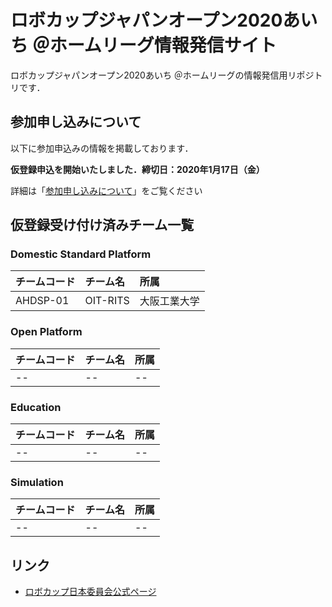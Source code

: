 # ロボカップジャパンオープン2020あいち ＠ホームリーグ情報発信サイト
ロボカップジャパンオープン2020あいち ＠ホームリーグの情報発信用リポジトリです．

## 参加申し込みについて
以下に参加申込みの情報を掲載しております．

**仮登録申込を開始いたしました．締切日：2020年1月17日（金）**

詳細は「[参加申し込みについて](Registration.md)」をご覧ください

## 仮登録受け付け済みチーム一覧

### Domestic Standard Platform
| チームコード | チーム名 | 所属 |
|:-|:-|:-|
| AHDSP-01 | OIT-RITS | 大阪工業大学 |

### Open Platform
| チームコード | チーム名 | 所属 |
|:-|:-|:-|
| -- | -- | -- |

### Education
| チームコード | チーム名 | 所属 |
|:-|:-|:-|
| -- | -- | -- |

### Simulation
| チームコード | チーム名 | 所属 |
|:-|:-|:-|
| -- | -- | -- |


## リンク
- [ロボカップ日本委員会公式ページ](http://www.robocup.or.jp/japanopen2020/)

